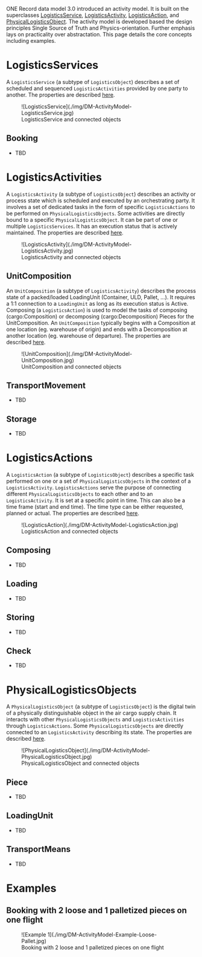 ONE Record data model 3.0 introduced an activity model. It is built on the superclasses [LogisticsService](https://onerecord.iata.org/ns/cargo#LogisticsService), [LogisticsActivity](https://onerecord.iata.org/ns/cargo#LogisticsActivity), [LogisticsAction](https://onerecord.iata.org/ns/cargo#LogisticsAction), and [PhysicalLogisticsObject](https://onerecord.iata.org/ns/cargo#PhysicalLogisticsObject).
The activity model is developed based the design principles Single Source of Truth and Physics-orientation. Further emphasis lays on practicality over abstractation.
This page details the core concepts including examples.

# LogisticsServices

A `LogisticsService` (a subtype of `LogisticsObject`) describes a set of scheduled and sequenced `LogisticsActivities` provided by one party to another.
The properties are described [here](https://onerecord.iata.org/ns/cargo#LogisticsService).

<figure markdown>
  ![LogisticsService](./img/DM-ActivityModel-LogisticsService.jpg)
  <figcaption>LogisticsService and connected objects</figcaption>
</figure>

## Booking

- TBD

# LogisticsActivities

A `LogisticsActivity` (a subtype of `LogisticsObject`) describes an activity or process state which is scheduled and executed by an orchestrating party.
It involves a set of dedicated tasks in the form of specific `LogisticsActions` to be performed on `PhysicalLogisticsObjects`. 
Some activities are directly bound to a specific `PhysicalLogisticsObject`. 
It can be part of one or multiple `LogisticsServices`. 
It has an execution status that is actively maintained.
The properties are described [here](https://onerecord.iata.org/ns/cargo#LogisticsActivity).

<figure markdown>
  ![LogisticsActivity](./img/DM-ActivityModel-LogisticsActivity.jpg)
  <figcaption>LogisticsActivity and connected objects</figcaption>
</figure>

## UnitComposition

An `UnitComposition` (a subtype of `LogisticsActivity`) describes the process state of a packed/loaded LoadingUnit (Container, ULD, Pallet, ...). 
It requires a 1:1 connection to a `LoadingUnit` as long as its execution status is Active. 
Composing (a `LogisticsAction`) is used to model the tasks of composing (cargo:Composition) or decomposing (cargo:Decomposition) Pieces for the UnitComposition. 
An `UnitComposition` typically begins with a Composition at one location (eg. warehouse of origin) and ends with a Decomposition at another location (eg. warehouse of departure).
The properties are described [here](https://onerecord.iata.org/ns/cargo#UnitComposition).

<figure markdown>
  ![UnitComposition](./img/DM-ActivityModel-UnitComposition.jpg)
  <figcaption>UnitComposition and connected objects</figcaption>
</figure>

## TransportMovement

- TBD

## Storage

- TBD

# LogisticsActions

A `LogisticsAction` (a subtype of `LogisticsObject`) describes a specific task performed on one or a set of `PhysicalLogisticsObjects` in the context of a `LogisticsActivity`.
`LogisticsActions` serve the purpose of connecting different `PhysicalLogisticsObjects` to each other and to an `LogisticsActivity`.
It is set at a specific point in time. This can also be a time frame (start and end time). The time type can be either requested, planned or actual.
The properties are described [here](https://onerecord.iata.org/ns/cargo#LogisticsAction).

<figure markdown>
  ![LogisticsAction](./img/DM-ActivityModel-LogisticsAction.jpg)
  <figcaption>LogisticsAction and connected objects</figcaption>
</figure>

## Composing

- TBD

## Loading

- TBD

## Storing

- TBD

## Check

- TBD

# PhysicalLogisticsObjects

A `PhysicalLogisticsObject` (a subtype of `LogisticsObject`) is the digital twin of a physically distinguishable object in the air cargo supply chain. 
It interacts with other `PhysicalLogisticsObjects` and `LogisticsActivities` through `LogisticsActions`.
Some `PhysicalLogisticsObjects` are directly connected to an `LogisticsActivity` describing its state.
The properties are described [here](https://onerecord.iata.org/ns/cargo#PhysicalLogisticsObject).

<figure markdown>
  ![PhysicalLogisticsObject](./img/DM-ActivityModel-PhysicalLogisticsObject.jpg)
  <figcaption>PhysicalLogisticsObject and connected objects</figcaption>
</figure>

## Piece

- TBD

## LoadingUnit

- TBD

## TransportMeans

- TBD

# Examples

## Booking with 2 loose and 1 palletized pieces on one flight

<figure markdown>
  ![Example 1](./img/DM-ActivityModel-Example-Loose-Pallet.jpg)
  <figcaption>Booking with 2 loose and 1 palletized pieces on one flight</figcaption>
</figure>

